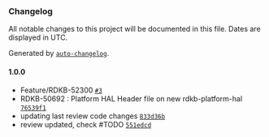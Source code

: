 ### Changelog

All notable changes to this project will be documented in this file. Dates are displayed in UTC.

Generated by [`auto-changelog`](https://github.com/CookPete/auto-changelog).

#### 1.0.0

- Feature/RDKB-52300 [`#3`](https://github.com/rdkcentral/rdkb-halif-platform/pull/3)
- RDKB-50692 : Platform HAL Header file on new rdkb-platform-hal [`76539f1`](https://github.com/rdkcentral/rdkb-halif-platform/commit/76539f1a1cb03fa2f720aa8f7b4214606204f47c)
- updating last review code changes [`833d36b`](https://github.com/rdkcentral/rdkb-halif-platform/commit/833d36bcb7d99f458971dce0ef1ccef4c2e7c7f9)
- review updated, check #TODO [`551edcd`](https://github.com/rdkcentral/rdkb-halif-platform/commit/551edcdffa317854f94d2deac2056be6e1808c4f)
